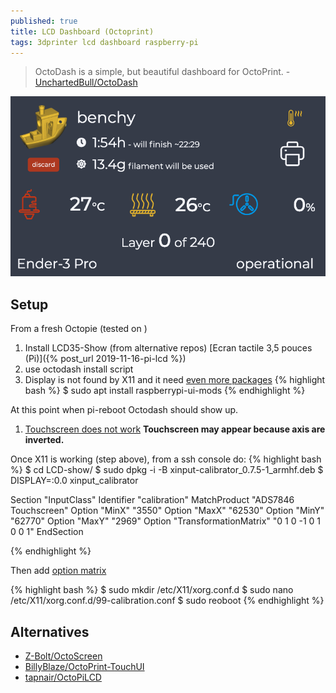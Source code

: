 ```yaml
---
published: true
title: LCD Dashboard (Octoprint)
tags: 3dprinter lcd dashboard raspberry-pi
---
```

> OctoDash is a simple, but beautiful dashboard for OctoPrint. - [UnchartedBull/OctoDash](https://github.com/UnchartedBull/OctoDash)

![caption](https://raw.githubusercontent.com/TimonGaebelein/OctoprintDash/master/screenshots/file_loaded.png)

## Setup
From a fresh Octopie (tested on )
1. Install LCD35-Show (from alternative repos) [Ecran tactile 3,5 pouces (Pi)]({% post_url 2019-11-16-pi-lcd %})
1. use octodash install script
1. Display is not found by X11 and it need [even more packages](https://github.com/UnchartedBull/OctoDash/wiki/Troubleshooting#cannot-open-display-xinit-failing-)
{% highlight bash %}
$ sudo apt install raspberrypi-ui-mods
{% endhighlight %}

At this point when pi-reboot Octodash should show up.
1. [Touchscreen does not work](https://medium.com/@tengfone/setting-up-raspberry-pi-4-3-5-touch-screen-xpt2046-349e484a7813)
**Touchscreen may appear because axis are inverted.**

Once X11 is working (step above), from a ssh console do:
{% highlight bash %}
$ cd LCD-show/
$ sudo dpkg -i -B xinput-calibrator_0.7.5-1_armhf.deb
$ DISPLAY=:0.0 xinput_calibrator

Section "InputClass"
	Identifier	"calibration"
	MatchProduct	"ADS7846 Touchscreen"
	Option	"MinX"	"3550"
	Option	"MaxX"	"62530"
	Option	"MinY"	"62770"
	Option	"MaxY"	"2969"
	Option "TransformationMatrix" "0 1 0 -1 0 1 0 0 1"
EndSection

{% endhighlight %}

Then add [option matrix](https://raspberrypi.stackexchange.com/questions/60872/inverted-gpio-touchscreen-using-99-calibration-conf)

{% highlight bash %}
$ sudo mkdir /etc/X11/xorg.conf.d
$ sudo nano /etc/X11/xorg.conf.d/99-calibration.conf
$ sudo reoboot
{% endhighlight %}


## Alternatives
- [Z-Bolt/OctoScreen](https://github.com/Z-Bolt/OctoScreen)
- [BillyBlaze/OctoPrint-TouchUI](https://github.com/BillyBlaze/OctoPrint-TouchUI)
- [tapnair/OctoPiLCD](https://github.com/tapnair/OctoPiLCD)

